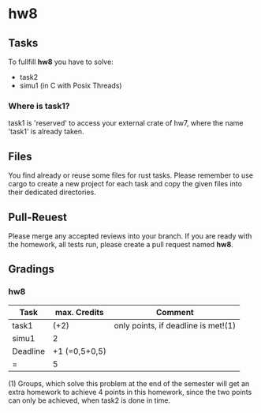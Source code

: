 # hw8

## Tasks
To fullfill **hw8** you have to solve:

- task2
- simu1 (in C with Posix Threads)

### Where is task1?

task1 is 'reserved' to access your external crate of hw7, where the name 'task1' is already taken.

## Files
You find already or reuse some files for rust tasks. Please remember to use cargo to create a new project for each task and copy the given files into their dedicated directories.

## Pull-Reuest

Please merge any accepted reviews into your branch. If you are ready with the homework, all tests run, please create a pull request named **hw8**.

## Gradings

### hw8

| Task | max. Credits | Comment |
|---|---|---|
| task1 | (+2) | only points, if deadline is met!(1) |
| simu1 | 2 | |
| Deadline | +1 (=0,5+0,5) | |
| = | 5 | |

(1) Groups, which solve this problem at the end of the semester will get an extra homework to achieve 4 points in this homework, since the two points can only be achieved, when task2 is done in time.
